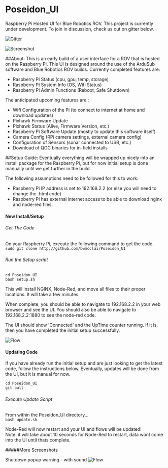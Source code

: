 # Poseidon_UI
Raspberry Pi Hosted UI for Blue Robotics ROV. This project is currently under development. To join in discussion, check us out on gitter below.

[![Gitter](https://badges.gitter.im/Join%20Chat.svg)](https://gitter.im/Poseidon_UI/Lobby?utm_source=badge&utm_medium=badge&utm_campaign=pr-badge&utm_content=badge)

![Screenshot](http://i.imgur.com/Y3Idlhlh.png?raw=true "Screenshot")

##About:
This is an early build of a user interface for a ROV that is hosted on the Raspberry Pi. This UI is designed around the use of the ArduSub software and Blue Robotics ROV builds.
Currently completed features are:  
- Raspberry Pi Status (cpu, gpu, temp, storage)
- Raspberry Pi System Info (OS, Wifi Status)
- Raspberry Pi Admin Functions (Reboot, Safe Shutdown)

The anticipated upcoming features are :
- Wifi Configuration of the Pi (to connect to internet at home and download updates)
- Pixhawk Firmware Update
- Pixhawk Status (Alive, Firmware Version, etc.)
- Raspberry Pi Software Update (mostly to update this software itself)
- Camera Config (RPi camera settings, external camera config)
- Configuration of Sensors (sonar connected to USB, etc.)
- Download of QGC binaries for in-field installs



##Setup Guide:
Eventually everything will be wrapped up nicely into an install package for the Raspberry Pi, but for now initial setup is done manually until we get further in the build.

The following assumptions need to be followed for this to work:  
- Raspberry Pi IP address is set to 192.168.2.2 (or else you will need to change the .html code)
- Raspberry Pi has external internet access to be able to download nginx and node-red files.


#### New Install/Setup

###### Get The Code
On your Raspberry Pi, execute the following command to get the code.   
`sudo git clone http://github.com/bwmcclai/Poseidon_UI`

###### Run the Setup script
`cd Poseidon_UI`   
`bash setup.sh`

This will install NGINX, Node-Red, and move all files to their proper locations.  It will take a few minutes.

When complete, you should be able to navigate to 192.168.2.2 in your web browser and see the UI.  You should also be able to navigate to 192.168.2.2:1880 to see the node-red code.

The UI should show 'Connected' and the UpTime counter running.  If it is, then you have completed the initial setup successfully.


![Flow](http://i.imgur.com/wqQkKw0m.png?raw=true "Flow")


#### Updating Code
If you have already run the initial setup and are just looking to get the latest code, follow the instructions below.  Eventually, updates will be done from the UI, but it is manual for now.

`cd Poseidon_UI`   
`git pull`

###### Execute Update Script
From within the Poseidon_UI directory...   
`bash update.sh`

Node-Red will now restart and your UI and flows will be updated!   
Note: it will take about 10 seconds for Node-Red to restart, data wont come into the UI until thats complete.  

#####More Screenshots

Shutdown popup warning - with sound
![Flow](http://i.imgur.com/quYE6KQh.png?raw=true "Flow")








